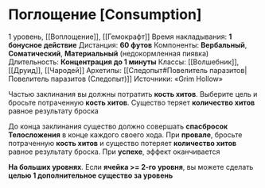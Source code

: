 # Поглощение [Consumption]
1 уровень, [[Воплощение]], [[Гемокрафт]]
Время накладывания: **1 бонусное действие**
Дистанция: **60 футов**
Компоненты: **Вербальный**, **Соматический**, **Материальный** (недокормленная пиявка)
Длительность: **Концентрация до 1 минуты**
Классы: [[Волшебник]], [[Друид]], [[Чародей]]
Архетипы: [[Следопыт#Повелитель паразитов|Повелитель паразитов (Следопыт)]]
Источники: «Grim Hollow»

Частью заклинания вы должны потратить **кость хитов**. Выберите цель и бросьте потраченную **кость хитов**. Существо теряет **количество хитов** равное результату броска

До конца заклинания существо должно совершать **спасбросок Телосложения** в конце каждого своего хода. При **провале**, бросьте потраченную **кость хитов** и существо потеряет **количество хитов** равное результату броска. При **успехе**, эффект оканчивается

**На больших уровнях**. Если **ячейка >= 2-го уровня**, вы можете сделать **целью 1 дополнительное существо за уровень**